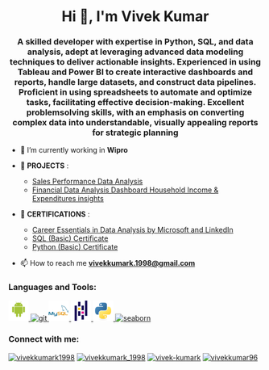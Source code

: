 <h1 align="center">Hi 👋, I'm Vivek Kumar</h1>
<h3 align="center">A skilled developer with expertise in Python, SQL, and data analysis, adept at leveraging advanced data
modeling techniques to deliver actionable insights. Experienced in using Tableau and Power BI to create
interactive dashboards and reports, handle large datasets, and construct data pipelines. Proficient in using
spreadsheets to automate and optimize tasks, facilitating effective decision-making. Excellent problemsolving skills, with an emphasis on converting complex data into understandable, visually appealing reports
for strategic planning</h3>

- 🔭 I’m currently working in **Wipro**

- 👯 **PROJECTS** :
  - [Sales Performance Data Analysis](https://github.com/Kvivekkumar98/PowerBI_Projects)
  - [Financial Data Analysis Dashboard Household Income & Expenditures insights](https://github.com/Kvivekkumar98/Financial_DataAnalysis_Dashboard_HouseholdIncome-Expenditures_insights_using_Tableau)
    
- 📄 **CERTIFICATIONS** :
  - [Career Essentials in Data Analysis by Microsoft and LinkedIn](https://www.linkedin.com/learning/certificates/86771681de3f343e9437e569f334846b1f01eb38eaf4aed6c38a97824873f253?trk=share_certificate)
  - [SQL (Basic) Certificate](https://www.hackerrank.com/certificates/iframe/2e9542a1285f)
  - [Python (Basic) Certificate](https://www.hackerrank.com/certificates/iframe/bbb90980489b)

- 📫 How to reach me **vivekkumark.1998@gmail.com**

<h3 align="left">Languages and Tools:</h3>
<p align="left"> <a href="https://developer.android.com" target="_blank" rel="noreferrer"> <img src="https://raw.githubusercontent.com/devicons/devicon/master/icons/android/android-original-wordmark.svg" alt="android" width="40" height="40"/> </a> <a href="https://git-scm.com/" target="_blank" rel="noreferrer"> <img src="https://www.vectorlogo.zone/logos/git-scm/git-scm-icon.svg" alt="git" width="40" height="40"/> </a> <a href="https://www.mysql.com/" target="_blank" rel="noreferrer"> <img src="https://raw.githubusercontent.com/devicons/devicon/master/icons/mysql/mysql-original-wordmark.svg" alt="mysql" width="40" height="40"/> </a> <a href="https://pandas.pydata.org/" target="_blank" rel="noreferrer"> <img src="https://raw.githubusercontent.com/devicons/devicon/2ae2a900d2f041da66e950e4d48052658d850630/icons/pandas/pandas-original.svg" alt="pandas" width="40" height="40"/> </a> <a href="https://www.python.org" target="_blank" rel="noreferrer"> <img src="https://raw.githubusercontent.com/devicons/devicon/master/icons/python/python-original.svg" alt="python" width="40" height="40"/> </a> <a href="https://seaborn.pydata.org/" target="_blank" rel="noreferrer"> <img src="https://seaborn.pydata.org/_images/logo-mark-lightbg.svg" alt="seaborn" width="40" height="40"/> </a> </p>

<h3 align="left">Connect with me:</h3>
<p align="left">
<a href="https://linkedin.com/in/vivekkumark1998" target="blank"><img align="center" src="https://raw.githubusercontent.com/rahuldkjain/github-profile-readme-generator/master/src/images/icons/Social/linked-in-alt.svg" alt="vivekkumark1998" height="30" width="40" /></a>
<a href="https://www.hackerrank.com/vivekkumark_1998" target="blank"><img align="center" src="https://raw.githubusercontent.com/rahuldkjain/github-profile-readme-generator/master/src/images/icons/Social/hackerrank.svg" alt="vivekkumark_1998" height="30" width="40" /></a>
<a href="https://www.leetcode.com/vivek-kumark" target="blank"><img align="center" src="https://raw.githubusercontent.com/rahuldkjain/github-profile-readme-generator/master/src/images/icons/Social/leet-code.svg" alt="vivek-kumark" height="30" width="40" /></a>
<a href="https://auth.geeksforgeeks.org/user/vivekkumar96" target="blank"><img align="center" src="https://raw.githubusercontent.com/rahuldkjain/github-profile-readme-generator/master/src/images/icons/Social/geeks-for-geeks.svg" alt="vivekkumar96" height="30" width="40" /></a>
</p>


